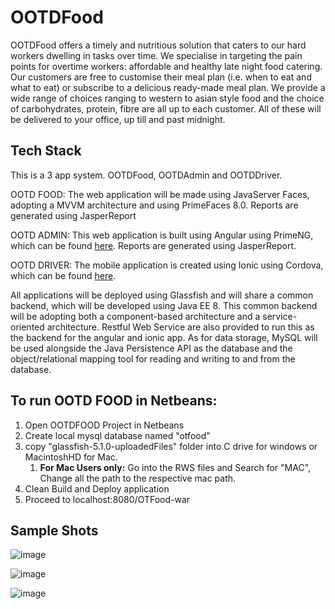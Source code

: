 # OOTDFood
OOTDFood offers a timely and nutritious solution that caters to our hard workers dwelling in tasks over time. We
specialise in targeting the pain points for overtime workers: affordable and healthy late night food catering.
Our customers are free to customise their meal plan (i.e. when to eat and what to eat) or
subscribe to a delicious ready-made meal plan. We provide a wide range of choices ranging to western to asian
style food and the choice of carbohydrates, protein, fibre are all up to each customer. All of
these will be delivered to your office, up till and past midnight.

## Tech Stack
This is a 3 app system. OOTDFood, OOTDAdmin and OOTDDriver.

OOTD FOOD:
The web application will be made using JavaServer Faces, adopting a MVVM architecture and using PrimeFaces 8.0. Reports are generated using JasperReport

OOTD ADMIN:
This web application is built using Angular using PrimeNG, which can be found [here](https://github.com/BikJeun/OOTDAdmin). Reports are generated using JasperReport.

OOTD DRIVER:
The mobile application is created using Ionic using Cordova, which can be found [here](https://github.com/BikJeun/OOTDDriver).

All applications will be deployed using Glassfish and will share a common backend, which
will be developed using Java EE 8. This common backend will be adopting both a
component-based architecture and a service-oriented architecture. Restful Web Service are also provided to run this as the backend for the angular and ionic app.
As for data storage, MySQL will be used alongside the Java Persistence API as the database and the object/relational mapping tool for reading and writing to and from the database.

## To run OOTD FOOD in Netbeans:
1. Open OOTDFOOD Project in Netbeans
1. Create local mysql database named "otfood"
1. copy "glassfish-5.1.0-uploadedFiles" folder into 
C drive for windows or MacintoshHD for Mac.
    1. __For Mac Users only:__
 Go into the RWS files and Search for "MAC", Change all the path to the respective mac path.
1. Clean Build and Deploy application
1. Proceed to localhost:8080/OTFood-war

## Sample Shots
![image](https://user-images.githubusercontent.com/69560700/115141373-7681d900-a06e-11eb-87d9-22d3ba2f7f6e.png)

![image](https://user-images.githubusercontent.com/69560700/115141340-476b6780-a06e-11eb-9120-afb0d04e62af.png)

![image](https://user-images.githubusercontent.com/69560700/115141398-931e1100-a06e-11eb-8441-76256fbc09c1.png)


